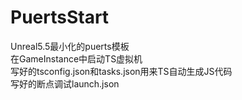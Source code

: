 # PuertsStart
Unreal5.5最小化的puerts模板  
在GameInstance中启动TS虚拟机  
写好的tsconfig.json和tasks.json用来TS自动生成JS代码  
写好的断点调试launch.json  
 

